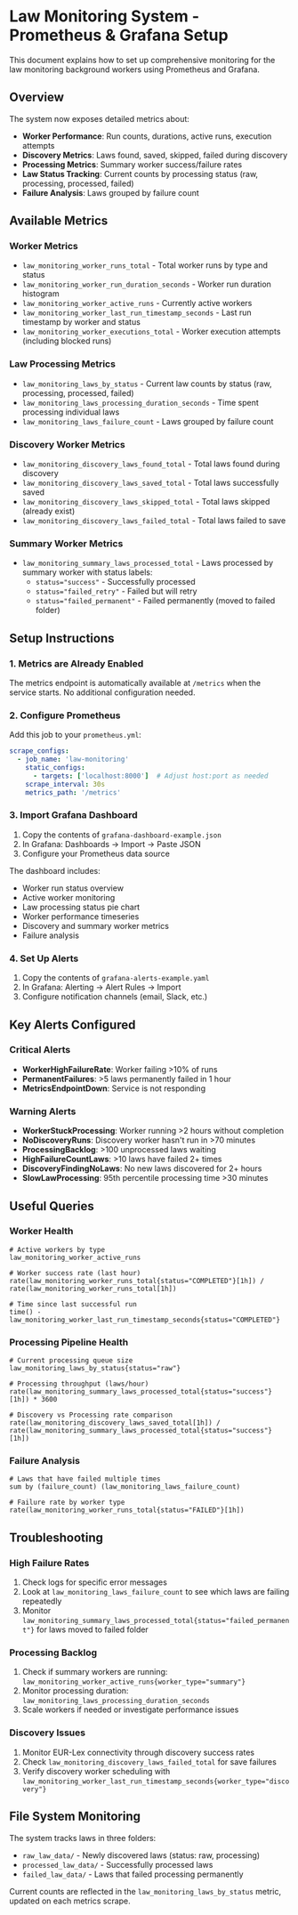 # Law Monitoring System - Prometheus & Grafana Setup

This document explains how to set up comprehensive monitoring for the law monitoring background workers using Prometheus and Grafana.

## Overview

The system now exposes detailed metrics about:
- **Worker Performance**: Run counts, durations, active runs, execution attempts
- **Discovery Metrics**: Laws found, saved, skipped, failed during discovery
- **Processing Metrics**: Summary worker success/failure rates
- **Law Status Tracking**: Current counts by processing status (raw, processing, processed, failed)
- **Failure Analysis**: Laws grouped by failure count

## Available Metrics

### Worker Metrics
- `law_monitoring_worker_runs_total` - Total worker runs by type and status
- `law_monitoring_worker_run_duration_seconds` - Worker run duration histogram
- `law_monitoring_worker_active_runs` - Currently active workers
- `law_monitoring_worker_last_run_timestamp_seconds` - Last run timestamp by worker and status
- `law_monitoring_worker_executions_total` - Worker execution attempts (including blocked runs)

### Law Processing Metrics
- `law_monitoring_laws_by_status` - Current law counts by status (raw, processing, processed, failed)
- `law_monitoring_laws_processing_duration_seconds` - Time spent processing individual laws
- `law_monitoring_laws_failure_count` - Laws grouped by failure count

### Discovery Worker Metrics
- `law_monitoring_discovery_laws_found_total` - Total laws found during discovery
- `law_monitoring_discovery_laws_saved_total` - Total laws successfully saved
- `law_monitoring_discovery_laws_skipped_total` - Total laws skipped (already exist)
- `law_monitoring_discovery_laws_failed_total` - Total laws failed to save

### Summary Worker Metrics
- `law_monitoring_summary_laws_processed_total` - Laws processed by summary worker with status labels:
  - `status="success"` - Successfully processed
  - `status="failed_retry"` - Failed but will retry
  - `status="failed_permanent"` - Failed permanently (moved to failed folder)

## Setup Instructions

### 1. Metrics are Already Enabled
The metrics endpoint is automatically available at `/metrics` when the service starts. No additional configuration needed.

### 2. Configure Prometheus

Add this job to your `prometheus.yml`:

```yaml
scrape_configs:
  - job_name: 'law-monitoring'
    static_configs:
      - targets: ['localhost:8000']  # Adjust host:port as needed
    scrape_interval: 30s
    metrics_path: '/metrics'
```

### 3. Import Grafana Dashboard

1. Copy the contents of `grafana-dashboard-example.json`
2. In Grafana: Dashboards → Import → Paste JSON
3. Configure your Prometheus data source

The dashboard includes:
- Worker run status overview
- Active worker monitoring
- Law processing status pie chart
- Worker performance timeseries
- Discovery and summary worker metrics
- Failure analysis

### 4. Set Up Alerts

1. Copy the contents of `grafana-alerts-example.yaml`
2. In Grafana: Alerting → Alert Rules → Import
3. Configure notification channels (email, Slack, etc.)

## Key Alerts Configured

### Critical Alerts
- **WorkerHighFailureRate**: Worker failing >10% of runs
- **PermanentFailures**: >5 laws permanently failed in 1 hour
- **MetricsEndpointDown**: Service is not responding

### Warning Alerts
- **WorkerStuckProcessing**: Worker running >2 hours without completion
- **NoDiscoveryRuns**: Discovery worker hasn't run in >70 minutes
- **ProcessingBacklog**: >100 unprocessed laws waiting
- **HighFailureCountLaws**: >10 laws have failed 2+ times
- **DiscoveryFindingNoLaws**: No new laws discovered for 2+ hours
- **SlowLawProcessing**: 95th percentile processing time >30 minutes

## Useful Queries

### Worker Health
```promql
# Active workers by type
law_monitoring_worker_active_runs

# Worker success rate (last hour)
rate(law_monitoring_worker_runs_total{status="COMPLETED"}[1h]) / 
rate(law_monitoring_worker_runs_total[1h])

# Time since last successful run
time() - law_monitoring_worker_last_run_timestamp_seconds{status="COMPLETED"}
```

### Processing Pipeline Health
```promql
# Current processing queue size
law_monitoring_laws_by_status{status="raw"}

# Processing throughput (laws/hour)
rate(law_monitoring_summary_laws_processed_total{status="success"}[1h]) * 3600

# Discovery vs Processing rate comparison
rate(law_monitoring_discovery_laws_saved_total[1h]) / rate(law_monitoring_summary_laws_processed_total{status="success"}[1h])
```

### Failure Analysis
```promql
# Laws that have failed multiple times
sum by (failure_count) (law_monitoring_laws_failure_count)

# Failure rate by worker type
rate(law_monitoring_worker_runs_total{status="FAILED"}[1h])
```

## Troubleshooting

### High Failure Rates
1. Check logs for specific error messages
2. Look at `law_monitoring_laws_failure_count` to see which laws are failing repeatedly
3. Monitor `law_monitoring_summary_laws_processed_total{status="failed_permanent"}` for laws moved to failed folder

### Processing Backlog
1. Check if summary workers are running: `law_monitoring_worker_active_runs{worker_type="summary"}`
2. Monitor processing duration: `law_monitoring_laws_processing_duration_seconds`
3. Scale workers if needed or investigate performance issues

### Discovery Issues
1. Monitor EUR-Lex connectivity through discovery success rates
2. Check `law_monitoring_discovery_laws_failed_total` for save failures
3. Verify discovery worker scheduling with `law_monitoring_worker_last_run_timestamp_seconds{worker_type="discovery"}`

## File System Monitoring

The system tracks laws in three folders:
- `raw_law_data/` - Newly discovered laws (status: raw, processing)
- `processed_law_data/` - Successfully processed laws
- `failed_law_data/` - Laws that failed processing permanently

Current counts are reflected in the `law_monitoring_laws_by_status` metric, updated on each metrics scrape.